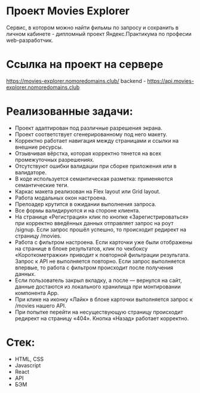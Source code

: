 # Проект Movies Explorer
Сервис, в котором можно найти фильмы по запросу и сохранить в личном кабинете - дипломный проект Яндекс.Практикума по професии web-разработчик.

# Ссылка на проект на сервере
https://movies-explorer.nomoredomains.club/
backend - https://api.movies-explorer.nomoredomains.club

# Реализованные задачи:
- Проект адаптирован под различные разрешения экрана.
- Проект соответствует сгенерированному под него макету.
- Корректно работает навигация между страницами и ссылки на внешние ресурсы.
- Отзывчивая вёрстка, которая корректно тянется на всех промежуточных разрешениях.
- Отсутствуют ошибки валидации при сборке приложения или в валидаторе.
- В коде используется семантическая разметка: применяются семантические теги.
- Каркас макета реализован на Flex layout или Grid layout.
- Работа модальных окон настроена.
- Прелоадер крутится в ожидании выполнения запроса.
- Все формы валидируются и на стороне клиента.
- На странице «Регистрация» клик по кнопке «Зарегистрироваться» при корректно введённых данных отправляет запрос на роут /signup. Если запрос прошёл успешно, то происходит редирект на страницу /movies.
- Работа с фильтром настроена. Если карточки уже были отображены на странице в блоке результатов, клик по чекбоксу «Короткометражки» приводит к повторной фильтрации результата. Запрос к API не выполняется повторно. Если запрос выполняется впервые, то работа с фильтром происходит после получения данных.
- Если пользователь закрыл вкладку, а после — вернулся на сайт, данные достаются из локального хранилища при монтировании компонента App.
- При клике на иконку «Лайк» в блоке карточки выполняется запрос к /movies нашего API.
- При попытке перейти на несуществующую страницу происходит редирект на страницу «404». Кнопка «Назад» работает корректно.

# Стек:
- HTML, CSS
- Javascript
- React
- API
- БЭМ
